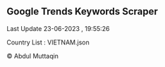 

## Google Trends Keywords Scraper 
 
Last Update 23-06-2023 , 19:55:26

Country List :
VIETNAM.json



© Abdul Muttaqin 
